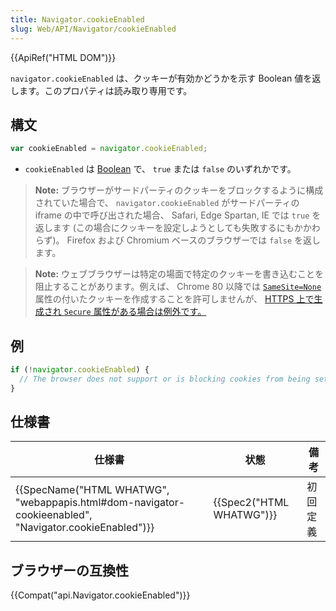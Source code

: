 ```yaml
---
title: Navigator.cookieEnabled
slug: Web/API/Navigator/cookieEnabled
---
```


{{ApiRef("HTML DOM")}}

`navigator.cookieEnabled` は、クッキーが有効かどうかを示す Boolean 値を返します。このプロパティは読み取り専用です。

## 構文

```js
var cookieEnabled = navigator.cookieEnabled;
```

- `cookieEnabled` は [Boolean](/ja/docs/Glossary/Boolean) で、 `true` または `false` のいずれかです。

> **Note:** ブラウザーがサードパーティのクッキーをブロックするように構成されていた場合で、 `navigator.cookieEnabled` がサードパーティの iframe の中で呼び出された場合、 Safari, Edge Spartan, IE では `true` を返します (この場合にクッキーを設定しようとしても失敗するにもかかわらず)。 Firefox および Chromium ベースのブラウザーでは `false` を返します。

> **Note:** ウェブブラウザーは特定の場面で特定のクッキーを書き込むことを阻止することがあります。例えば、 Chrome 80 以降では [`SameSite=None`](/ja/docs/Web/HTTP/Headers/Set-Cookie/SameSite) 属性の付いたクッキーを作成することを許可しませんが、 [HTTPS 上で生成され `Secure` 属性がある場合は例外です。](https://www.chromestatus.com/feature/5633521622188032)

## 例

```js
if (!navigator.cookieEnabled) {
  // The browser does not support or is blocking cookies from being set.
}
```

## 仕様書

| 仕様書                                                                                                                                   | 状態                             | 備考     |
| ---------------------------------------------------------------------------------------------------------------------------------------- | -------------------------------- | -------- |
| {{SpecName("HTML WHATWG", "webappapis.html#dom-navigator-cookieenabled", "Navigator.cookieEnabled")}} | {{Spec2("HTML WHATWG")}} | 初回定義 |

## ブラウザーの互換性

{{Compat("api.Navigator.cookieEnabled")}}
